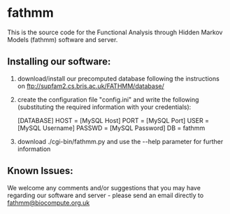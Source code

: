 fathmm
======

This is the source code for the Functional Analysis through Hidden Markov Models (fathmm) software and server.

## Installing our software:

1. download/install our precomputed database following the instructions on ftp://supfam2.cs.bris.ac.uk/FATHMM/database/
2. create the configuration file "config.ini" and write the following (substituting the required information with your credentials):

    [DATABASE]
    HOST    = [MySQL Host]
    PORT    = [MySQL Port]
    USER    = [MySQL Username]
    PASSWD  = [MySQL Password]
    DB      = fathmm

3. download ./cgi-bin/fathmm.py and use the --help parameter for further information

## Known Issues:

We welcome any comments and/or suggestions that you may have regarding our software and server - please send an email directly to fathmm@biocompute.org.uk
